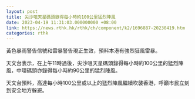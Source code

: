 ```yaml
---
layout: post
title: 尖沙咀天星碼頭錄得每小時約100公里猛烈陣風
date: 2023-04-19 11:31:03.000000000 +08:00
link: https://news.rthk.hk/rthk/ch/component/k2/1696887-20230419.htm
categories: rthk
---
```


黃色暴雨警告信號和雷暴警告現正生效，預料本港有強烈狂風雷暴。

天文台表示，在上午11時過後，尖沙咀天星碼頭錄得每小時約100公里的猛烈陣風，中環碼頭亦錄得每小時約90公里的猛烈陣風。

天文台預料，高達每小時100公里或以上的猛烈陣風繼續吹襲香港，呼籲市民立刻到安全地方躲避。
